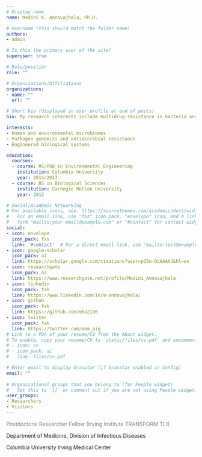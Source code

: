 ```yaml
---
# Display name
name: Medini K. Annavajhala, Ph.D.

# Username (this should match the folder name)
authors:
- admin

# Is this the primary user of the site?
superuser: true

# Role/position
role: ""

# Organizations/Affiliations
organizations:
- name: ""
  url: ""

# Short bio (displayed in user profile at end of posts)
bio: My research interests include multidrug-resistance in bacteria and relationships between pathogenic and non-pathogenic organisms in human and environmental systems.

interests:
- Human and environmental microbiomes
- Pathogen genomics and antimicrobial resistance
- Engineered biological systems

education:
  courses:
  - course: MS/PhD in Environmental Engineering
    institution: Columbia University
    year: 2014/2017
  - course: BS in Biological Sciences
    institution: Carnegie Mellon University
    year: 2012

# Social/Academic Networking
# For available icons, see: https://sourcethemes.com/academic/docs/widgets/#icons
#   For an email link, use "fas" icon pack, "envelope" icon, and a link in the
#   form "mailto:your-email@example.com" or "#contact" for contact widget.
social:
- icon: envelope
  icon_pack: fas
  link: '#contact'  # For a direct email link, use "mailto:test@example.org".
- icon: google-scholar
  icon_pack: ai
  link: https://scholar.google.com/citations?user=pQ5m-OcAAAAJ&hl=en
- icon: researchgate
  icon_pack: ai
  link: https://www.researchgate.net/profile/Medini_Annavajhala
- icon: linkedin
  icon_pack: fab
  link: https://www.linkedin.com/in/m-annavajhala/
- icon: github
  icon_pack: fab
  link: https://github.com/mka2136
- icon: twitter
  icon_pack: fab
  link: https://twitter.com/mom_pig
# Link to a PDF of your resume/CV from the About widget.
# To enable, copy your resume/CV to `static/files/cv.pdf` and uncomment the lines below.  
# - icon: cv
#   icon_pack: ai
#   link: files/cv.pdf

# Enter email to display Gravatar (if Gravatar enabled in Config)
email: ""
  
# Organizational groups that you belong to (for People widget)
#   Set this to `[]` or comment out if you are not using People widget.  
user_groups:
- Researchers
- Visitors
---
```



<p style="color:grey">Postdoctoral Researcher Fellow (Irving Institute TRANSFORM TL1)</p>

Department of Medicine, Division of Infectious Diseases

Columbia University Irving Medical Center
